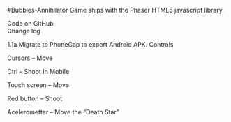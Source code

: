 #Bubbles-Annihilator
Game ships with the Phaser HTML5 javascript library.

Code on GitHub	
Change log

1.1a Migrate to PhoneGap to export Android APK.
Controls

Cursors – Move

Ctrl – Shoot
In Mobile

Touch screen – Move

Red button – Shoot

Acelerometter – Move the “Death Star”
